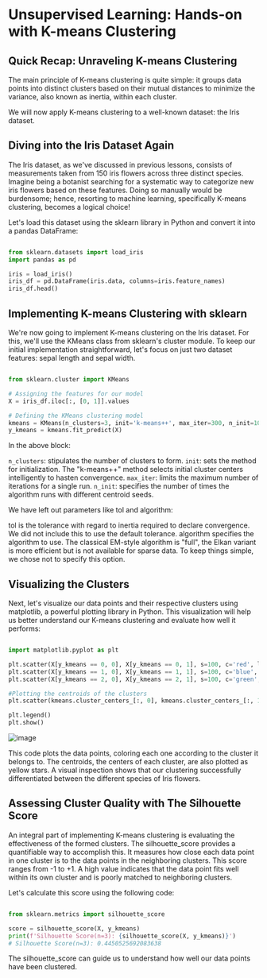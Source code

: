 # Unsupervised Learning: Hands-on with K-means Clustering

## Quick Recap: Unraveling K-means Clustering

The main principle of K-means clustering is quite simple: it groups data points into distinct clusters based on their mutual distances to minimize the variance, also known as inertia, within each cluster.

We will now apply K-means clustering to a well-known dataset: the Iris dataset.

## Diving into the Iris Dataset Again

The Iris dataset, as we've discussed in previous lessons, consists of measurements taken from 150 iris flowers across three distinct species. Imagine being a botanist searching for a systematic way to categorize new iris flowers based on these features. Doing so manually would be burdensome; hence, resorting to machine learning, specifically K-means clustering, becomes a logical choice!

Let's load this dataset using the sklearn library in Python and convert it into a pandas DataFrame:

```Python

from sklearn.datasets import load_iris
import pandas as pd

iris = load_iris()
iris_df = pd.DataFrame(iris.data, columns=iris.feature_names)
iris_df.head()
```

## Implementing K-means Clustering with sklearn

We're now going to implement K-means clustering on the Iris dataset. For this, we'll use the KMeans class from sklearn's cluster module. To keep our initial implementation straightforward, let's focus on just two dataset features: sepal length and sepal width.

```Python

from sklearn.cluster import KMeans

# Assigning the features for our model
X = iris_df.iloc[:, [0, 1]].values

# Defining the KMeans clustering model
kmeans = KMeans(n_clusters=3, init='k-means++', max_iter=300, n_init=10, random_state=0)
y_kmeans = kmeans.fit_predict(X)
```
In the above block:

`n_clusters`: stipulates the number of clusters to form.
`init`: sets the method for initialization. The "k-means++" method selects initial cluster centers intelligently to hasten convergence.
`max_iter`: limits the maximum number of iterations for a single run.
`n_init`: specifies the number of times the algorithm runs with different centroid seeds.

We have left out parameters like tol and algorithm:

tol is the tolerance with regard to inertia required to declare convergence. We did not include this to use the default tolerance.
algorithm specifies the algorithm to use. The classical EM-style algorithm is "full", the Elkan variant is more efficient but is not available for sparse data. To keep things simple, we chose not to specify this option.

## Visualizing the Clusters

Next, let's visualize our data points and their respective clusters using matplotlib, a powerful plotting library in Python. This visualization will help us better understand our K-means clustering and evaluate how well it performs:

```Python

import matplotlib.pyplot as plt

plt.scatter(X[y_kmeans == 0, 0], X[y_kmeans == 0, 1], s=100, c='red', label='Iris-setosa')
plt.scatter(X[y_kmeans == 1, 0], X[y_kmeans == 1, 1], s=100, c='blue', label='Iris-versicolour')
plt.scatter(X[y_kmeans == 2, 0], X[y_kmeans == 2, 1], s=100, c='green', label='Iris-virginica')

#Plotting the centroids of the clusters
plt.scatter(kmeans.cluster_centers_[:, 0], kmeans.cluster_centers_[:, 1], s=100, c='yellow', label='Centroids')

plt.legend()
plt.show()
```

![image](https://github.com/user-attachments/assets/a67eff8a-64f2-422b-acd8-3234ad904d6c)



This code plots the data points, coloring each one according to the cluster it belongs to. The centroids, the centers of each cluster, are also plotted as yellow stars. A visual inspection shows that our clustering successfully differentiated between the different species of Iris flowers.

## Assessing Cluster Quality with The Silhouette Score

An integral part of implementing K-means clustering is evaluating the effectiveness of the formed clusters. The silhouette_score provides a quantifiable way to accomplish this. It measures how close each data point in one cluster is to the data points in the neighboring clusters. This score ranges from -1 to +1. A high value indicates that the data point fits well within its own cluster and is poorly matched to neighboring clusters.

Let's calculate this score using the following code:

```Python

from sklearn.metrics import silhouette_score

score = silhouette_score(X, y_kmeans)
print(f'Silhouette Score(n=3): {silhouette_score(X, y_kmeans)}')
# Silhouette Score(n=3): 0.4450525692083638
```
The silhouette_score can guide us to understand how well our data points have been clustered.

